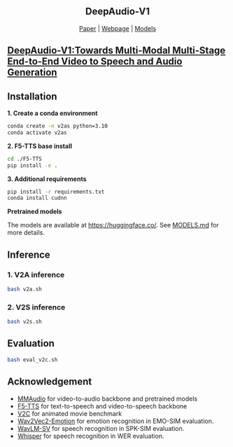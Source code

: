 <div align="center">
<p align="center">
  <h2>DeepAudio-V1</h2>
  <a href="https://arxiv.org/">Paper</a> | <a href="https://pages.github.com/">Webpage</a> | <a href="https://huggingface.co/">Models</a>
</p>
</div>


## [DeepAudio-V1:Towards Multi-Modal Multi-Stage End-to-End Video to Speech and Audio Generation](https://pages.github.com/)


## Installation

**1. Create a conda environment**

```bash
conda create -n v2as python=3.10
conda activate v2as
```

**2. F5-TTS base install**

```bash
cd ./F5-TTS
pip install -e .
```

**3. Additional requirements**

```bash
pip install -r requirements.txt
conda install cudnn
```

**Pretrained models**

The models are available at https://huggingface.co/. See [MODELS.md](./MODELS.md) for more details.

## Inference

### 1. V2A inference

```bash
bash v2a.sh
```

### 2. V2S inference

```bash
bash v2s.sh
```

## Evaluation

```bash
bash eval_v2c.sh
```


## Acknowledgement

- [MMAudio](https://github.com/hkchengrex/MMAudio) for video-to-audio backbone and pretrained models
- [F5-TTS](https://github.com/SWivid/F5-TTS) for text-to-speech and video-to-speech backbone
- [V2C](https://github.com/chenqi008/V2C) for animated movie benchmark
- [Wav2Vec2-Emotion](https://huggingface.co/audeering/wav2vec2-large-robust-12-ft-emotion-msp-dim) for emotion recognition in EMO-SIM evaluation.
- [WavLM-SV](https://huggingface.co/microsoft/wavlm-base-sv) for speech recognition in SPK-SIM evaluation.
- [Whisper](https://huggingface.co/Systran/faster-whisper-large-v3) for speech recognition in WER evaluation.

